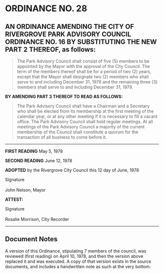 # ORDINANCE NO. 28

## AN ORDINANCE AMENDING THE CITY OF RIVERGROVE PARK ADVISORY COUNCIL ORDINANCE NO. 16 BY SUBSTITUTING THE NEW PART 2 THEREOF, as follows:

> The Park Advisory Council shall consist of five (5) members to be appointed by the Mayor with the approval of the City Council. The term of the members thereof shall be for a period of two (2) years, except that the Mayor shall designate two (2) members who shall serve to and including December 31, 1978 and the remaining three (3) members shall serve to and including December 31, 1979.

**BY AMENDING PART 3 THEREOF TO READ AS FOLLOWS:**

> The Park Advisory Council shall have a Chairman and a Secretary who shall be elected from its membership at the first meeting of the calendar year, or at any other meeting if it is necessary to fill a vacant office. The Park Advisory Council shall hold regular meetings. At all meetings of the Park Advisory Council a majority of the current membership of the Council shall constitute a quorum for the transaction of all business to come before it.

---

**FIRST READING** <span class="form-field-filled" data-tooltip="Field filled in on source doc">May 5, 1978</span>

**SECOND READING** <span class="form-field-filled" data-tooltip="Field filled in on source doc">June 12, 1978</span>

**ADOPTED** by the Rivergrove City Council this <span class="form-field-filled" data-tooltip="Field filled in on source doc">12</span> day of <span class="form-field-filled" data-tooltip="Field filled in on source doc">June, 1978</span>

<span class="signature-mark" aria-label="Signature" data-tooltip="Signature present in original document">Signature</span><br>  
John Nelson, Mayor

**ATTEST:**

<span class="signature-mark" aria-label="Signature" data-tooltip="Signature present in original document">Signature</span><br>  
Rosalie Morrison, City Recorder

---

## Document Notes

A version of this Ordinance, stipulating 7 members of the council, was reviewed (first reading) on April 10, 1978, and then the version above replaced it and was executed. A copy of that version exists in the source documents, and includes a handwritten note as such at the very bottom.
